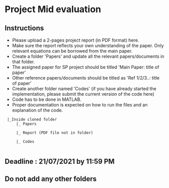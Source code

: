 # Project Mid evaluation

## Instructions
- Please upload a 2-pages project report (in PDF format) here.
- Make sure the report reflects your own understanding of the paper. Only relevant equations can be borrowed from the main paper.
- Create a folder 'Papers' and update all the relevant papers/documents in that folder.
- The assigned paper for SP project should be titled 'Main Paper: title of paper'
- Other reference papers/documents should be titled as 'Ref 1/2/3..: title of paper'
- Create another folder named 'Codes' (if you have already started the implementation, please submit the current version of the code here)
- Code has to be done in MATLAB.
- Proper documentation is expected on how to run the files and an explanation of the code.

```
 |_Inside cloned folder
     |_ Papers
     
     |_ Report (PDF file not in folder)
     
     |_ Codes
               
```                     

## Deadline : 21/07/2021 by 11:59 PM

## Do not add any other folders

